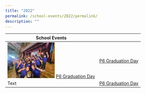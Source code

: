 ```yaml
---
title: "2022"
permalink: /school-events/2022/permalink/
description: ""
---
```




|**School Events**  |  |
| -------- | -------- |
| ![](/images/School%20Events/2022/2022%20P6%20Grad%20Day%20Logo.jpg)  [P6 Graduation Day](https://photos.app.goo.gl/bodHrmohigr3nrcJ8)       | [P6 Graduation Day](https://photos.app.goo.gl/bodHrmohigr3nrcJ8)     |
| Text        | [P6 Graduation Day](https://photos.app.goo.gl/bodHrmohigr3nrcJ8)     |
